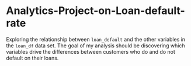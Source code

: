 # Analytics-Project-on-Loan-default-rate
Exploring the relationship between `loan_default` and the other variables in the `loan_df` data set. The goal of my analysis should be discovering which variables drive the differences between customers who do and do not default on their loans.
